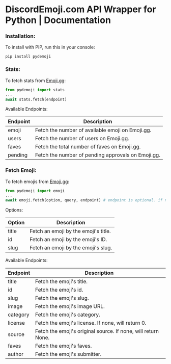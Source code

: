 # DiscordEmoji.com API Wrapper for Python | Documentation

### Installation:
To install with PIP, run this in your console:
```
pip install pydemoji
```
### Stats:

To fetch stats from [Emoji.gg](https://emoji.gg):
```py
from pydemoji import stats
...
await stats.fetch(endpoint)
```
Available Endpoints:

| Endpoint | Description                                            |
|----------|--------------------------------------------------------|
| emoji    | Fetch the number of available emoji on Emoji.gg.   |
| users    | Fetch the number of users on Emoji.gg.             |
| faves    | Fetch the total number of faves on Emoji.gg.       |
| pending  | Fetch the number of pending approvals on Emoji.gg. |

### Fetch Emoji:

To fetch emojis from [Emoji.gg](https://emoji.gg):
```py
from pydemoji import emoji
...
await emoji.fetch(option, query, endpoint) # endpoint is optional. if not provided, will return the whole JSON response.
```
Options:

| Option | Description                          |
|--------|--------------------------------------|
| title  | Fetch an emoji by the emoji's title. |
| id     | Fetch an emoji by the emoji's ID.    |
| slug   | Fetch an emoji by the emoji's slug.  |

Available Endpoints:

| Endpoint | Description                                                   |
|----------|---------------------------------------------------------------|
| title    | Fetch the emoji's title.                                      |
| id       | Fetch the emoji's id.                                         |
| slug     | Fetch the emoji's slug.                                       |
| image    | Fetch the emoji's image URL.                                  |
| category | Fetch the emoji's category.                                   |
| license  | Fetch the emoji's license. If none, will return 0.            |
| source   | Fetch the emoji's original source. If none, will return None. |
| faves    | Fetch the emoji's faves.                                      |
| author   | Fetch the emoji's submitter.                                  |

